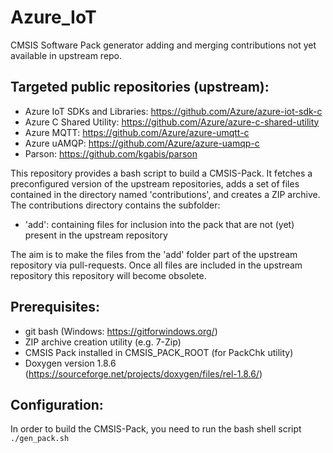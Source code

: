 # Azure_IoT
CMSIS Software Pack generator adding and merging contributions not yet available in upstream repo.

## Targeted public repositories (upstream): 
- Azure IoT SDKs and Libraries: https://github.com/Azure/azure-iot-sdk-c
- Azure C Shared Utility: https://github.com/Azure/azure-c-shared-utility
- Azure MQTT: https://github.com/Azure/azure-umqtt-c
- Azure uAMQP: https://github.com/Azure/azure-uamqp-c
- Parson: https://github.com/kgabis/parson

This repository provides a bash script to build a CMSIS-Pack. 
It fetches a preconfigured version of the upstream repositories, adds a set of
files contained in the directory named 'contributions', and creates a ZIP archive.  
The contributions directory contains the subfolder:
- 'add': containing files for inclusion into the pack that are not (yet) present in the upstream repository  

The aim is to make the files from the 'add' folder part of the upstream repository via pull-requests. 
Once all files are included in the upstream repository this repository will become obsolete.

## Prerequisites:
- git bash (Windows: https://gitforwindows.org/)
- ZIP archive creation utility (e.g. 7-Zip)
- CMSIS Pack installed in CMSIS_PACK_ROOT (for PackChk utility)
- Doxygen version 1.8.6 (https://sourceforge.net/projects/doxygen/files/rel-1.8.6/)

## Configuration:
In order to build the CMSIS-Pack, you need to run the bash shell script `./gen_pack.sh`
